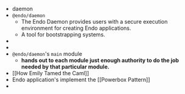 - daemon
- `@endo/daemon`
	- The Endo Daemon provides users with a secure execution environment for creating Endo applications.
	- A tool for bootstrapping systems.
-
-
- `@endo/daemon`'s `main` module
	- **hands out to each module just enough authority to do the job needed by that particular module.**
- [[How Emily Tamed the Caml]]
- Endo application's implement the [[Powerbox Pattern]]
-